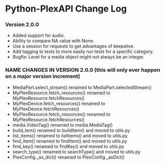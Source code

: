 # Python-PlexAPI Change Log #

### Version 2.0.0 ###
* Added support for audio.
* Ability to compare NA value with None.
* Use a session for requests to get advantages of keepalive.
* Add tagging to tests to more easily run tests for a specific category.
* Bugfix: Level for a media object might not always be an integer.

### NAME CHANGES IN VERSION 2.0.0 (this will only ever happen on a major version increment) ###
* MediaPart.select_stream() renamed to MediaPart.selectedStream()
* MyPlexResource.fetch_resources() renamed to MyPlexResource.fetchResources()
* MyPlexDevice.fetch_resources() renamed to MyPlexDevice.fetchResources()
* MyPlexResource.fetch_resources() renamed to MyPlexResource.fetchResources()
* media.VideoTag() renamed to media.MediaTag()
* build_tem() renamed to buildItem() and moved to utils.py
* list_items() renamed to listItems() and moved to utils.py
* find_item() renamed to findItem() and moved to utils.py
* find_key() renamed to findKey() and moved to utils.py
* search_type() renamed to searchType() and moved to utils.py
* PlexConfig._as_dict() renamed to PlexConfig._asDict()
